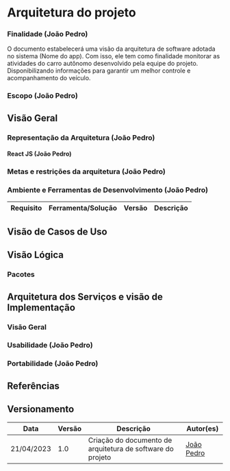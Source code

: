#   Arquitetura do projeto
 
### Finalidade (João Pedro)
O documento estabelecerá uma visão da arquitetura de software adotada no sistema (Nome do app). Com isso, ele tem como finalidade monitorar as atividades do carro autônomo desenvolvido pela equipe do projeto. Disponibilizando informações para garantir um melhor controle e acompanhamento do veículo.
 
### Escopo (João Pedro)


## Visão Geral
 
 
### Representação da Arquitetura (João Pedro)
 

#### React JS (João Pedro)


### Metas e restrições da arquitetura (João Pedro)
 


### Ambiente e Ferramentas de Desenvolvimento (João Pedro)
 
| Requisito | Ferramenta/Solução | Versão |Descrição |
|----|-----|---|---|

## Visão de Casos de Uso

## Visão Lógica
 
 
### Pacotes
 

## Arquitetura dos Serviços e visão de Implementação
 
### Visão Geral


### Usabilidade (João Pedro)


### Portabilidade (João Pedro)


## Referências
 
## Versionamento
 
| Data | Versão | Descrição | Autor(es) |
|------|------|------|------|
|21/04/2023|1.0|Criação do documento de arquitetura de software do projeto | [João Pedro](https://github.com/Joao-Pedro-Moura)|